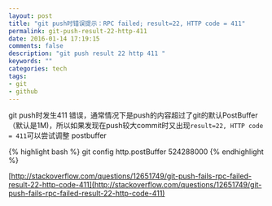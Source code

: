 ```yaml
---
layout: post
title: "git push时错误提示：RPC failed; result=22, HTTP code = 411"
permalink: git-push-result-22-http-411
date: 2016-01-14 17:19:15
comments: false
description: "git push result 22 http 411 "
keywords: ""
categories: tech
tags:
- git
- github
---
```


git push时发生411 错误，通常情况下是push的内容超过了git的默认PostBuffer（默认是1M)，所以如果发现在push较大commit时又出现`result=22, HTTP code = 411`可以尝试调整
postbuffer
<!--more-->
{% highlight bash %}
git config http.postBuffer 524288000
{% endhighlight %}

  [http://stackoverflow.com/questions/12651749/git-push-fails-rpc-failed-result-22-http-code-411](http://stackoverflow.com/questions/12651749/git-push-fails-rpc-failed-result-22-http-code-411)


